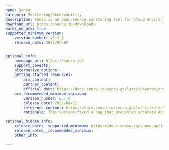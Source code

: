 ```yaml
---
name: Sensu
category: Monitoring/Observability
description: Sensu is an open-source monitoring tool for cloud environments, apps and infrastructure. It allows to collect and analyze metrics, send alerts and visualize data.
download_url: https://sensu.io/downloads
works_on_arm: true
supported_minimum_version:
    version_number: v5.2.0
    release_date: 2019/02/07


optional_info:
    homepage_url: https://sensu.io/
    support_caveats:
    alternative_options:
    getting_started_resources:
        arm_content:
        partner_content:
        official_docs: https://docs.sensu.io/sensu-go/latest/operations/deploy-sensu/install-sensu/#install-sensuctl
    arm_recommended_minimum_version:
        version_number: 6.7.0
        release_date: 2022/04/21
        reference_content: https://docs.sensu.io/sensu-go/latest/release-notes/#670-release-notes
        rationale: This version fixed a bug that prevented accurate ARM version detection for sensu-agent.

optional_hidden_info:
    release_notes__supported_minimum: https://docs.sensu.io/sensu-go/latest/release-notes/#520-release-notes
    release_notes__recommended_minimum:
    other_info:

---
```

